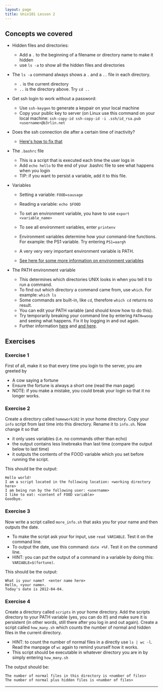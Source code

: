 ```yaml
---
layout: page
title: Unix101 Lesson 2
---
```


## Concepts we covered
  * Hidden files and directories:
    * Add a `.` to the beginning of a filename or directory name to make it hidden
    * use `ls -a` to show all the hidden files and directories
  * The `ls -a` command always shows a `.` and a `..` file in each
directory.
    * `.` is the current directory
    * `..` is the directory above. Try `cd ..`
  * Get ssh login to work without a password:
    * Use `ssh-keygen` to generate a keypair on your local machine
    * Copy your public key to server (on Linux use this command on
your local machine: `ssh-copy-id ssh-copy-id -i .ssh/id_rsa.pub <username>@b3rlin.net`

  * Does the ssh connection die after a certain time of inactivity?
    * [Here's how to fix that](http://ocaoimh.ie/2008/12/10/how-to-fix-ssh-timeout-problems/)
  * The `.bashrc` file
    * This is a script that is executed each time the user logs in
    * Add `echo hello` to the end of your .bashrc file to see what happens when you login
    * TIP: if you want to persist a variable, add it to this file.
  * Variables
    * Setting a variable: `FOOD=sausage`
    * Reading a variable: `echo $FOOD`
    * To set an environment variable, you have to use `export <variable_name>`
    * To see all environment variables, enter `printenv`

    * Environment variables determine how your command-line
functions. For example: the PS1 variable. Try entering `PS1=aargh`
    * A very very very important environment variable is PATH.
    * [See here for some more information on environment variables](https://help.ubuntu.com/community/EnvironmentVariables)

  * The PATH environment variable
    * This determines which directories UNIX looks in when you tell
it to run a command.
    * To find out which directory a command came from, use `which`.
For example: `which ls`
    * Some commands are built-in, like `cd`, therefore `which cd`
returns no result.
    * You can edit your PATH variable (and should know how to do
this).
    * Try temporarily breaking your command line by entering
`PATH=woop` and seeing what happens. Fix it by logging in and out again.
    * Further information [here](http://en.wikipedia.org/wiki/PATH_%28variable%29) and [and here](https://answers.launchpad.net/ubuntu/+question/3199).




## Exercises

### Exercise 1
First of all, make it so that every time you login to the server, you
are greeted by
  * A cow saying a fortune
  * Ensure the fortune is always a short one (read the man page)
  * NOTE: if you make a mistake, you could break your login so that
it no longer works.

### Exercise 2
Create a directory called `homework102` in your home directory. Copy
your `info` script from last time into this directory. Rename it to `info.sh`. Now change it
so that
  * it only uses variables (i.e. no commands other than echo)
  * the output contains less linebreaks than last time (compare the
output below to last time)
  * it outputs the contents of the FOOD variable which you set before running the script.

This should be the output:
```
Hello world!
I am a script located in the following location: <working directory here>		
I am being run by the following user: <username>
I like to eat: <content of FOOD variable>
Goodbye.
```
### Exercise 3
Now write a script called `more_info.sh` that asks you for your name and then outputs the
date.
  * To make the script ask your for input, use `read VARIABLE`. Test it on the
command line.
  * To output the date, use this command: `date +%F`. Test it on the command line.
  * HINT: you can put the output of a command in a variable by doing this: `VARIABLE=$(fortune)`.

This should be the output:

```
What is your name?	<enter name here>
Hello, <your name>.
Today's date is 2012-04-04.
```

### Exercise 4
Create a directory called `scripts` in your home directory. Add the
scripts directory to your PATH variable (yes, you can do it!) and make
sure it is persistent (in other words, still there after you log in and
out again). Create a script called `how_many.sh` which counts the number
of normal and hidden files in the current directory.

  * HINT: to count the number of normal files in a directly use `ls |
wc -l`. Read the manpage of `wc` again to remind yourself how it
works.
  * This script should be executable in whatever directory you are in by simply entering `how_many.sh`


The output should be:
```
The number of normal files in this directory is <number of files>
The number of normal plus hidden files is <number of files>
```

---
